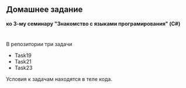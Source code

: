 
## **Домашнее задание**
**ко 3-му семинару "Знакомство с языками програмирования" (C#)**
#

В репозитории три задачи 
* Task19
* Task21
* Task23

Условия к задачам находятся в теле кода.